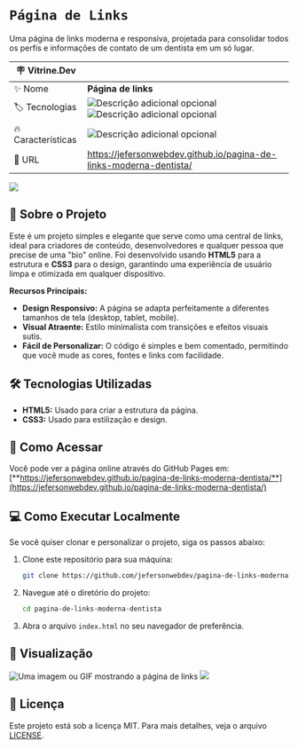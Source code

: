 # `Página de Links`

Uma página de links moderna e responsiva, projetada para consolidar todos os perfis e informações de contato de um dentista em um só lugar.

| :placard: Vitrine.Dev |     |
| -------------  | --- |
| :sparkles: Nome        | **Página de links**
| :label: Tecnologias | ![Descrição adicional opcional](https://img.shields.io/badge/-html5-E34F26?logo=html5&logoColor=white&style=for-the-badge) ![Descrição adicional opcional](https://img.shields.io/badge/-css3-1572B6?logo=css3&logoColor=white&style=for-the-badge)
| :fire: Características     | ![Descrição adicional opcional](https://img.shields.io/badge/Responsivo-999999)
| :rocket: URL         | https://jefersonwebdev.github.io/pagina-de-links-moderna-dentista/

<!-- Inserir imagem com a #vitrinedev ao final do link -->
<!-- ![](https://via.placeholder.com/1200x500.png?text=imagem+lindona+do+meu+projeto#vitrinedev) -->

![](https://jefersonwebdev.github.io/link-da-bio/assets/img/link-da-bio-mobile)
<!-- Textos e imagens que descrevam seu projeto, suas conquistas, seus desafios, próximos passos, etc... -->

## 🚀 Sobre o Projeto

Este é um projeto simples e elegante que serve como uma central de links, ideal para criadores de conteúdo, desenvolvedores e qualquer pessoa que precise de uma "bio" online. Foi desenvolvido usando **HTML5** para a estrutura e **CSS3** para o design, garantindo uma experiência de usuário limpa e otimizada em qualquer dispositivo.

**Recursos Principais:**
* **Design Responsivo:** A página se adapta perfeitamente a diferentes tamanhos de tela (desktop, tablet, mobile).
* **Visual Atraente:** Estilo minimalista com transições e efeitos visuais sutis.
* **Fácil de Personalizar:** O código é simples e bem comentado, permitindo que você mude as cores, fontes e links com facilidade.

## 🛠️ Tecnologias Utilizadas

* **HTML5:** Usado para criar a estrutura da página.
* **CSS3:** Usado para estilização e design.
  

## 🔗 Como Acessar

Você pode ver a página online através do GitHub Pages em:
[**https://jefersonwebdev.github.io/pagina-de-links-moderna-dentista/**](https://jefersonwebdev.github.io/pagina-de-links-moderna-dentista/)


## 💻 Como Executar Localmente

Se você quiser clonar e personalizar o projeto, siga os passos abaixo:

1.  Clone este repositório para sua máquina:
    ```sh
    git clone https://github.com/jefersonwebdev/pagina-de-links-moderna-dentista.git
    ```
2.  Navegue até o diretório do projeto:
    ```sh
    cd pagina-de-links-moderna-dentista
    ```
3.  Abra o arquivo `index.html` no seu navegador de preferência.


## 🎨 Visualização

![Uma imagem ou GIF mostrando a página de links](https://jefersonwebdev.github.io/pagina-de-links-moderna-dentista/src/img/pagina-de-links-dentista-gif.gif)
![](https://jefersonwebdev.github.io/pagina-de-links-moderna-dentista/src/img/pagina-de-links-dentista-mockup.png)

## 📝 Licença

Este projeto está sob a licença MIT. Para mais detalhes, veja o arquivo [LICENSE](LICENSE).
